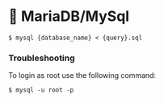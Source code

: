 # :dolphin: MariaDB/MySql

```
$ mysql {database_name} < {query}.sql
```

### Troubleshooting

To login as root use the following command:

```
$ mysql -u root -p
```
